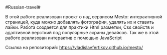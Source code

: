 #Russian-travel#

В этой работе реализован проект о над сервисом Mesto: интерактивной страницей, куда можно добавлять фотографии, удалять их и ставить лайки.
Работа создается для практики Html разметки, Css свойств и адаптивной версткий под популярные экраны девайсов.
Так же в этой работе реализован интерактив с помощью JavaScript

Ссылка на репозиторий:
https://vladislavfertikov.github.io/mesto/
